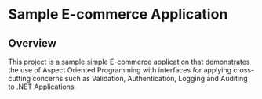 Sample E-commerce Application
===========================

## Overview

This project is a sample simple E-commerce application that demonstrates the use of Aspect Oriented Programming with interfaces for applying cross-cutting concerns such as Validation, 
Authentication, Logging and Auditing to .NET Applications.


